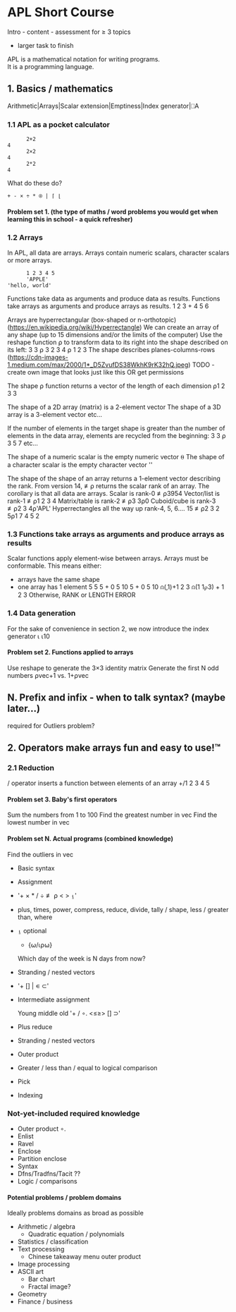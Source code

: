 # APL Short Course

Intro - content - assessment for ≥ 3 topics
 + larger task to finish

APL is a mathematical notation for writing programs.  
It is a programming language.

## 1. Basics / mathematics
Arithmetic|Arrays|Scalar extension|Emptiness|Index generator|⎕A

### 1.1 APL as a pocket calculator
```APL
      2+2  
4      
      2×2  
4      
      2*2  
4      
```
What do these do?
```APL
+ - × ÷ * ⍟ | ⌈ ⌊
```

#### Problem set 1. (the type of maths / word problems you would get when learning this in school - a quick refresher)

### 1.2 Arrays
In APL, all data are arrays. Arrays contain numeric scalars, character scalars or more arrays.
```APL
      1 2 3 4 5
      'APPLE'
'hello, world'
```
Functions take data as arguments and produce data as results.
Functions take arrays as arguments and produce arrays as results.
1 2 3 + 4 5 6

Arrays are hyperrectangular (box-shaped or n-orthotopic) (https://en.wikipedia.org/wiki/Hyperrectangle)
We can create an array of any shape (up to 15 dimensions and/or the limits of the computer)
Use the reshape function ⍴ to transform data to its right into the shape described on its left:
      3 3 ⍴ 3
      2 3 4 ⍴ 1 2 3
The shape describes planes-columns-rows
(https://cdn-images-1.medium.com/max/2000/1*_D5ZvufDS38WkhK9rK32hQ.jpeg)
TODO - create own image that looks just like this OR get permissions

The shape ⍴ function returns a vector of the length of each dimension
⍴1 2 3
3

The shape of a 2D array (matrix) is a 2-element vector
The shape of a 3D array is a 3-element vector
etc...

If the number of elements in the target shape is greater than the number of elements in the data array, elements are recycled from the beginning:
      3 3 ⍴ 3 5 7
etc...

The shape of a numeric scalar is the empty numeric vector ⍬
The shape of a character scalar is the empty character vector ''

The shape of the shape of an array returns a 1-element vector describing the rank.
From version 14, ≢⍴ returns the scalar rank of an array.
The corollary is that all data are arrays.
Scalar is rank-0
≢⍴3954
Vector/list is rank-1
≢⍴1 2 3 4
Matrix/table is rank-2
≢⍴3 3⍴0
Cuboid/cube is rank-3
≢⍴2 3 4⍴'APL'
Hyperrectangles all the way up rank-4, 5, 6.... 15
≢⍴2 3 2 5⍴1 7 4 5 2

### 1.3 Functions take arrays as arguments and produce arrays as results
Scalar functions apply element-wise between arrays.
Arrays must be conformable. This means either:
- arrays have the same shape
- one array has 1 element
5 5 5 + 0 5 10
5 + 0 5 10
⍝(,1)+1 2 3
⍝(1 1⍴3) + 1 2 3
Otherwise, RANK or LENGTH ERROR

### 1.4 Data generation
For the sake of convenience in section 2, we now introduce the index generator ⍳
⍳10

#### Problem set 2. Functions applied to arrays
Use reshape to generate the 3×3 identity matrix
Generate the first N odd numbers
⍴vec+1 vs. 1+⍴vec

## N. Prefix and infix - when to talk syntax? (maybe later...)
required for Outliers problem?

## 2. Operators make arrays fun and easy to use!™

### 2.1 Reduction
/ operator inserts a function between elements of an array
+/1 2 3 4 5

#### Problem set 3. Baby's first operators
Sum the numbers from 1 to 100
Find the greatest number in vec
Find the lowest number in vec

#### Problem set N. Actual programs (combined knowledge)
  Find the outliers in vec
- Basic syntax
- Assignment
- '+ × * / ÷ ≢ ⍴ < > ⍸'
- plus, times, power, compress, reduce, divide, tally / shape, less / greater than, where
- ⍸ optional
  - {⍵/⍳⍴⍵}

  Which day of the week is N days from now?
- Stranding / nested vectors
- '+ [] | ∊ ⊂'
- Intermediate assignment

  Young middle old
  '+ / ∘. <≤≥> [] ⊃'
- Plus reduce
- Stranding / nested vectors
- Outer product
- Greater / less than / equal to logical comparison
- Pick
- Indexing

### Not-yet-included required knowledge
- Outer product ∘.
- Enlist
- Ravel
- Enclose
- Partition enclose
- Syntax
- Dfns/Tradfns/Tacit ??
- Logic / comparisons

#### Potential problems / problem domains
Ideally problems domains as broad as possible

- Arithmetic / algebra
  - Quadratic equation / polynomials
- Statistics / classification
- Text processing
  - Chinese takeaway menu outer product
- Image processing
- ASCII art
  - Bar chart
  - Fractal image?
- Geometry
- Finance / business
